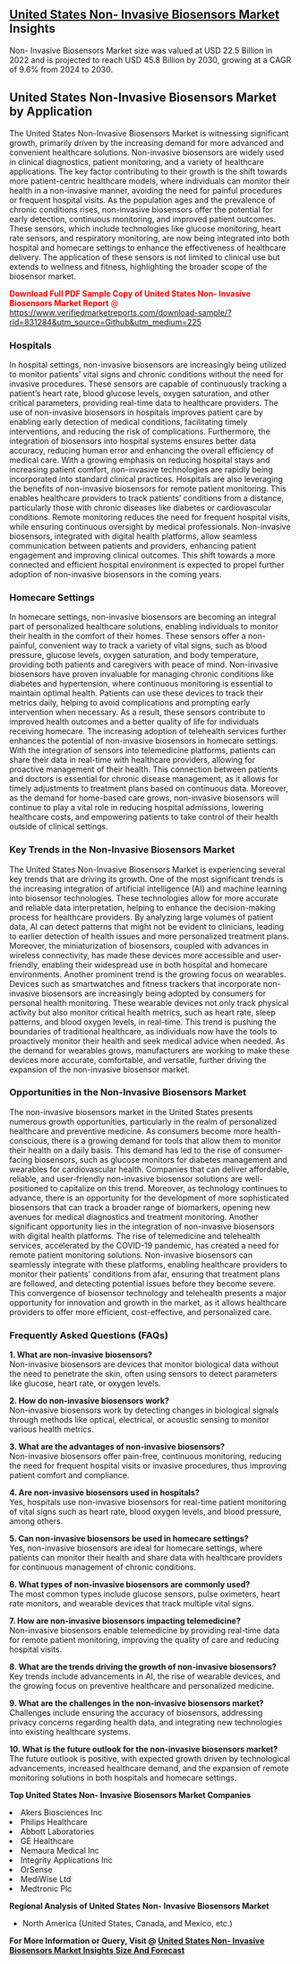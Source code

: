 <h2><a href="https://www.verifiedmarketreports.com/download-sample/?rid=831284&amp;utm_source=Github&amp;utm_medium=225" target="_blank">United States Non- Invasive Biosensors Market</a> Insights</h2><p>Non- Invasive Biosensors Market size was valued at USD 22.5 Billion in 2022 and is projected to reach USD 45.8 Billion by 2030, growing at a CAGR of 9.6% from 2024 to 2030.</p><p><h2>United States Non-Invasive Biosensors Market by Application</h2> <p>The United States Non-Invasive Biosensors Market is witnessing significant growth, primarily driven by the increasing demand for more advanced and convenient healthcare solutions. Non-invasive biosensors are widely used in clinical diagnostics, patient monitoring, and a variety of healthcare applications. The key factor contributing to their growth is the shift towards more patient-centric healthcare models, where individuals can monitor their health in a non-invasive manner, avoiding the need for painful procedures or frequent hospital visits. As the population ages and the prevalence of chronic conditions rises, non-invasive biosensors offer the potential for early detection, continuous monitoring, and improved patient outcomes. These sensors, which include technologies like glucose monitoring, heart rate sensors, and respiratory monitoring, are now being integrated into both hospital and homecare settings to enhance the effectiveness of healthcare delivery. The application of these sensors is not limited to clinical use but extends to wellness and fitness, highlighting the broader scope of the biosensor market. <p><span class=""><span style="color: #ff0000;"><strong>Download Full PDF Sample Copy of United States Non- Invasive Biosensors Market Report</strong> @ </span><a href="https://www.verifiedmarketreports.com/download-sample/?rid=831284&amp;utm_source=Github&amp;utm_medium=225" target="_blank">https://www.verifiedmarketreports.com/download-sample/?rid=831284&amp;utm_source=Github&amp;utm_medium=225</a></span></p></p> <h3>Hospitals</h3> <p>In hospital settings, non-invasive biosensors are increasingly being utilized to monitor patients’ vital signs and chronic conditions without the need for invasive procedures. These sensors are capable of continuously tracking a patient’s heart rate, blood glucose levels, oxygen saturation, and other critical parameters, providing real-time data to healthcare providers. The use of non-invasive biosensors in hospitals improves patient care by enabling early detection of medical conditions, facilitating timely interventions, and reducing the risk of complications. Furthermore, the integration of biosensors into hospital systems ensures better data accuracy, reducing human error and enhancing the overall efficiency of medical care. With a growing emphasis on reducing hospital stays and increasing patient comfort, non-invasive technologies are rapidly being incorporated into standard clinical practices. Hospitals are also leveraging the benefits of non-invasive biosensors for remote patient monitoring. This enables healthcare providers to track patients’ conditions from a distance, particularly those with chronic diseases like diabetes or cardiovascular conditions. Remote monitoring reduces the need for frequent hospital visits, while ensuring continuous oversight by medical professionals. Non-invasive biosensors, integrated with digital health platforms, allow seamless communication between patients and providers, enhancing patient engagement and improving clinical outcomes. This shift towards a more connected and efficient hospital environment is expected to propel further adoption of non-invasive biosensors in the coming years. <h3>Homecare Settings</h3> <p>In homecare settings, non-invasive biosensors are becoming an integral part of personalized healthcare solutions, enabling individuals to monitor their health in the comfort of their homes. These sensors offer a non-painful, convenient way to track a variety of vital signs, such as blood pressure, glucose levels, oxygen saturation, and body temperature, providing both patients and caregivers with peace of mind. Non-invasive biosensors have proven invaluable for managing chronic conditions like diabetes and hypertension, where continuous monitoring is essential to maintain optimal health. Patients can use these devices to track their metrics daily, helping to avoid complications and prompting early intervention when necessary. As a result, these sensors contribute to improved health outcomes and a better quality of life for individuals receiving homecare. The increasing adoption of telehealth services further enhances the potential of non-invasive biosensors in homecare settings. With the integration of sensors into telemedicine platforms, patients can share their data in real-time with healthcare providers, allowing for proactive management of their health. This connection between patients and doctors is essential for chronic disease management, as it allows for timely adjustments to treatment plans based on continuous data. Moreover, as the demand for home-based care grows, non-invasive biosensors will continue to play a vital role in reducing hospital admissions, lowering healthcare costs, and empowering patients to take control of their health outside of clinical settings. <h3>Key Trends in the Non-Invasive Biosensors Market</h3> <p>The United States Non-Invasive Biosensors Market is experiencing several key trends that are driving its growth. One of the most significant trends is the increasing integration of artificial intelligence (AI) and machine learning into biosensor technologies. These technologies allow for more accurate and reliable data interpretation, helping to enhance the decision-making process for healthcare providers. By analyzing large volumes of patient data, AI can detect patterns that might not be evident to clinicians, leading to earlier detection of health issues and more personalized treatment plans. Moreover, the miniaturization of biosensors, coupled with advances in wireless connectivity, has made these devices more accessible and user-friendly, enabling their widespread use in both hospital and homecare environments. Another prominent trend is the growing focus on wearables. Devices such as smartwatches and fitness trackers that incorporate non-invasive biosensors are increasingly being adopted by consumers for personal health monitoring. These wearable devices not only track physical activity but also monitor critical health metrics, such as heart rate, sleep patterns, and blood oxygen levels, in real-time. This trend is pushing the boundaries of traditional healthcare, as individuals now have the tools to proactively monitor their health and seek medical advice when needed. As the demand for wearables grows, manufacturers are working to make these devices more accurate, comfortable, and versatile, further driving the expansion of the non-invasive biosensor market. <h3>Opportunities in the Non-Invasive Biosensors Market</h3> <p>The non-invasive biosensors market in the United States presents numerous growth opportunities, particularly in the realm of personalized healthcare and preventive medicine. As consumers become more health-conscious, there is a growing demand for tools that allow them to monitor their health on a daily basis. This demand has led to the rise of consumer-facing biosensors, such as glucose monitors for diabetes management and wearables for cardiovascular health. Companies that can deliver affordable, reliable, and user-friendly non-invasive biosensor solutions are well-positioned to capitalize on this trend. Moreover, as technology continues to advance, there is an opportunity for the development of more sophisticated biosensors that can track a broader range of biomarkers, opening new avenues for medical diagnostics and treatment monitoring. Another significant opportunity lies in the integration of non-invasive biosensors with digital health platforms. The rise of telemedicine and telehealth services, accelerated by the COVID-19 pandemic, has created a need for remote patient monitoring solutions. Non-invasive biosensors can seamlessly integrate with these platforms, enabling healthcare providers to monitor their patients' conditions from afar, ensuring that treatment plans are followed, and detecting potential issues before they become severe. This convergence of biosensor technology and telehealth presents a major opportunity for innovation and growth in the market, as it allows healthcare providers to offer more efficient, cost-effective, and personalized care. <h3>Frequently Asked Questions (FAQs)</h3> <p><strong>1. What are non-invasive biosensors?</strong><br>Non-invasive biosensors are devices that monitor biological data without the need to penetrate the skin, often using sensors to detect parameters like glucose, heart rate, or oxygen levels.</p> <p><strong>2. How do non-invasive biosensors work?</strong><br>Non-invasive biosensors work by detecting changes in biological signals through methods like optical, electrical, or acoustic sensing to monitor various health metrics.</p> <p><strong>3. What are the advantages of non-invasive biosensors?</strong><br>Non-invasive biosensors offer pain-free, continuous monitoring, reducing the need for frequent hospital visits or invasive procedures, thus improving patient comfort and compliance.</p> <p><strong>4. Are non-invasive biosensors used in hospitals?</strong><br>Yes, hospitals use non-invasive biosensors for real-time patient monitoring of vital signs such as heart rate, blood oxygen levels, and blood pressure, among others.</p> <p><strong>5. Can non-invasive biosensors be used in homecare settings?</strong><br>Yes, non-invasive biosensors are ideal for homecare settings, where patients can monitor their health and share data with healthcare providers for continuous management of chronic conditions.</p> <p><strong>6. What types of non-invasive biosensors are commonly used?</strong><br>The most common types include glucose sensors, pulse oximeters, heart rate monitors, and wearable devices that track multiple vital signs.</p> <p><strong>7. How are non-invasive biosensors impacting telemedicine?</strong><br>Non-invasive biosensors enable telemedicine by providing real-time data for remote patient monitoring, improving the quality of care and reducing hospital visits.</p> <p><strong>8. What are the trends driving the growth of non-invasive biosensors?</strong><br>Key trends include advancements in AI, the rise of wearable devices, and the growing focus on preventive healthcare and personalized medicine.</p> <p><strong>9. What are the challenges in the non-invasive biosensors market?</strong><br>Challenges include ensuring the accuracy of biosensors, addressing privacy concerns regarding health data, and integrating new technologies into existing healthcare systems.</p> <p><strong>10. What is the future outlook for the non-invasive biosensors market?</strong><br>The future outlook is positive, with expected growth driven by technological advancements, increased healthcare demand, and the expansion of remote monitoring solutions in both hospitals and homecare settings.</p> </p><p><strong>Top United States Non- Invasive Biosensors Market Companies</strong></p><div data-test-id=""><p><li>Akers Biosciences Inc</li><li> Philips Healthcare</li><li> Abbott Laboratories</li><li> GE Healthcare</li><li> Nemaura Medical Inc</li><li> Integrity Applications Inc</li><li> OrSense</li><li> MediWise Ltd</li><li> Medtronic Plc</li></p><div><strong>Regional Analysis of&nbsp;United States Non- Invasive Biosensors Market</strong></div><ul><li dir="ltr"><p dir="ltr">North America&nbsp;(United States, Canada, and Mexico, etc.)</p></li></ul><p><strong>For More Information or Query, Visit @&nbsp;</strong><strong><a href="https://www.verifiedmarketreports.com/product/non-invasive-biosensors-market/?utm_source=Github&amp;utm_medium=225" target="_blank">United States Non- Invasive Biosensors Market Insights Size And Forecast</a></strong></p></div>
